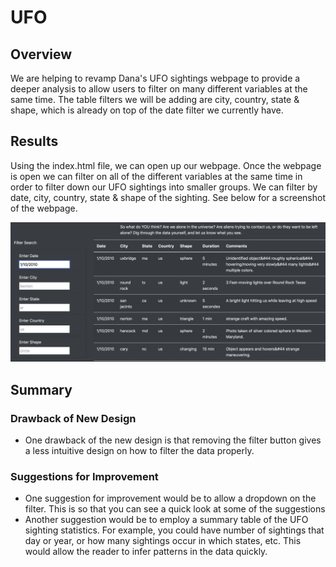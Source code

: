 # UFO

## Overview 
We are helping to revamp Dana's UFO sightings webpage to provide a deeper analysis to allow users to filter on many different variables at the same time. The table filters we will be adding are city, country, state & shape, which is already on top of the date filter we currently have. 

## Results

Using the index.html file, we can open up our webpage. Once the webpage is open we can filter on all of the different variables at the same time in order to filter down our UFO sightings into smaller groups. We can filter by date, city, country, state & shape of the sighting. See below for a screenshot of the webpage. 

![image_name](images/Webpage_Filtered.png)

## Summary

### Drawback of New Design
- One drawback of the new design is that removing the filter button gives a less intuitive design on how to filter the data properly. 

### Suggestions for Improvement
- One suggestion for improvement would be to allow a dropdown on the filter. This is so that you can see a quick look at some of the suggestions 
- Another suggestion would be to employ a summary table of the UFO sighting statistics. For example, you could have number of sightings that day or year, or how many sightings occur in which states, etc. This would allow the reader to infer patterns in the data quickly. 

